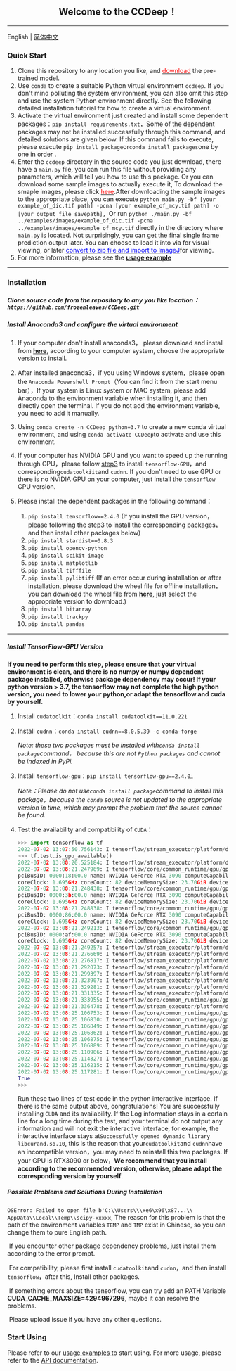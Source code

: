 ## <center>Welcome to the CCDeep！</center>

------

English | [简体中文](./README_cn.md)



### Quick Start

1.   Clone this repository to any location you like, and <a href="https://github.com/frozenleaves/CCDeep-release1.2/releases/download/v1.2/models.rar"><font color=red>download</font></a> the pre-trained model.
2.   Use `conda` to create a suitable Python virtual environment `ccdeep`. If you don't mind polluting the system environment, you can also omit this step and use the system Python environment directly. See the following detailed installation tutorial for how to create a virtual environment.
3.   Activate the virtual environment just created and install some dependent packages：`pip install requirements.txt`，Some of the dependent packages may not be installed successfully through this command, and detailed solutions are given below. If this command fails to execute, please execute `pip install package`or`conda install packages`one by one in order .
4.   Enter the `ccdeep` directory in the source code you just download, there have a `main.py` file, you can run this file without providing any parameters, which will tell you how to use this package. Or you can download some sample images to actually execute it, To download the smaple images, please click <a href="https://github.com/frozenleaves/CCDeep/releases/tag/v1.2.1"><font color=red>here</font></a>.After downloading the sample images to the appropriate place, you can execute `python main.py -bf [your example_of_dic.tif path] -pcna [your example_of_mcy.tif path] -o [your output file savepath]`，Or run `python ./main.py -bf ../examples/images/example_of_dic.tif -pcna ../examples/images/example_of_mcy.tif` directly in the directory where `main.py` is located. Not surprisingly, you can get the final single frame prediction output later. You can choose to load it into via for visual viewing, or later <a href=""><font color=blue>convert to zip file and import to ImageJ</font></a>for viewing.
5.   For more information, please see the <a href="#">**usage example**</a>

--------

### Installation

##### Clone source code from the repository to any you like location：`https://github.com/frozenleaves/CCDeep.git`

##### Install Anaconda3 and configure the virtual environment

1.   If your computer don't install anaconda3， please download and install from <a href="https://www.anaconda.com/products/distribution">**here**</a>, according to your computer system, choose the appropriate version to install.

2.   After installed anaconda3，if you using Windows system，please open the `Anaconda Powershell Prompt`（You can find it from the start menu bar），If your system is  Linux system or  MAC system, please add Anaconda to the environment variable when installing it, and then directly open the terminal. If you do not add the environment variable, you need to add it manually.
3.   Using `conda create -n CCDeep python=3.7` to create a new conda virtual environment, and using `conda activate CCDeep`to activate and use this environment.
4.   If your computer has NVIDIA GPU and you want to speed up the running through GPU，please follow [step3](#step3) to install `tensorflow-GPU`，and corresponding`cudatoolkiit`and `cudnn`. If you don't need to use GPU or there is no NVIDIA GPU on your computer, just install the `tensorflow` CPU version.
5.   Please install the dependent packages in the following command：
     1.   `pip install tensorflow==2.4.0` (If you install the GPU version，please following the [step3](#step3) to install the corresponding packages，and then install other packages below)
     2.   `pip install stardist==0.8.3` 
     3.   `pip install opencv-python`
     4.   `pip install scikit-image`
     5.   `pip install matplotlib`
     6.   `pip install tifffile`
     7.   `pip install pylibtiff` (If an error occur during installation or after installation, please download the wheel file for offline installation，you can download the wheel file from <a href="https://www.lfd.uci.edu/~gohlke/pythonlibs/#pylibtiff">**here**</a>, just select the appropriate version to download.)
     8.   `pip install bitarray`
     9.   `pip install trackpy`
     10.   `pip install pandas`

-------

##### <span id="step3">Install TensorFlow-GPU Version</span>

**If you need to perform this step, please ensure that your virtual environment is clean, and there is no numpy or numpy dependent package installed, otherwise package dependency may occur! 
If your python version > 3.7, the tensorflow may not complete the high python version, you need to lower your python,or adapt the tensorflow and cuda by yourself.**

1.   Install `cudatoolkit`：`conda install cudatoolkit==11.0.221`

2.   Install `cudnn`：`conda install cudnn==8.0.5.39 -c conda-forge`

     *Note: these two packages must be installed with`conda install package`command， because this are not `Python packages` and cannot be indexed in PyPi.*

3.   Install `tensorflow-gpu`：`pip install tensorflow-gpu==2.4.0`。

     *Note：Please do not use`conda install package`command to install this package，because the `conda` source is not updated to the appropriate version in time, which may prompt the problem that the source cannot be found.*

4.   Test the availability and compatibility of `CUDA`：

     ```python
     >>> import tensorflow as tf
     2022-07-02 13:07:50.756143: I tensorflow/stream_executor/platform/default/dso_loader.cc:49] Successfully opened dynamic library libcudart.so.11.0
     >>> tf.test.is_gpu_available()
     2022-07-02 13:08:20.525184: I tensorflow/stream_executor/platform/default/dso_loader.cc:49] Successfully opened dynamic library libcuda.so.1
     2022-07-02 13:08:21.247969: I tensorflow/core/common_runtime/gpu/gpu_device.cc:1720] Found device 0 with properties:
     pciBusID: 0000:18:00.0 name: NVIDIA GeForce RTX 3090 computeCapability: 8.6
     coreClock: 1.695GHz coreCount: 82 deviceMemorySize: 23.70GiB deviceMemoryBandwidth: 871.81GiB/s
     2022-07-02 13:08:21.248438: I tensorflow/core/common_runtime/gpu/gpu_device.cc:1720] Found device 1 with properties:
     pciBusID: 0000:3b:00.0 name: NVIDIA GeForce RTX 3090 computeCapability: 8.6
     coreClock: 1.695GHz coreCount: 82 deviceMemorySize: 23.70GiB deviceMemoryBandwidth: 871.81GiB/s
     2022-07-02 13:08:21.248838: I tensorflow/core/common_runtime/gpu/gpu_device.cc:1720] Found device 2 with properties:
     pciBusID: 0000:86:00.0 name: NVIDIA GeForce RTX 3090 computeCapability: 8.6
     coreClock: 1.695GHz coreCount: 82 deviceMemorySize: 23.70GiB deviceMemoryBandwidth: 871.81GiB/s
     2022-07-02 13:08:21.249213: I tensorflow/core/common_runtime/gpu/gpu_device.cc:1720] Found device 3 with properties:
     pciBusID: 0000:af:00.0 name: NVIDIA GeForce RTX 3090 computeCapability: 8.6
     coreClock: 1.695GHz coreCount: 82 deviceMemorySize: 23.70GiB deviceMemoryBandwidth: 871.81GiB/s
     2022-07-02 13:08:21.249257: I tensorflow/stream_executor/platform/default/dso_loader.cc:49] Successfully opened dynamic library libcudart.so.11.0
     2022-07-02 13:08:21.276669: I tensorflow/stream_executor/platform/default/dso_loader.cc:49] Successfully opened dynamic library libcublas.so.11
     2022-07-02 13:08:21.276817: I tensorflow/stream_executor/platform/default/dso_loader.cc:49] Successfully opened dynamic library libcublasLt.so.11
     2022-07-02 13:08:21.292073: I tensorflow/stream_executor/platform/default/dso_loader.cc:49] Successfully opened dynamic library libcufft.so.10
     2022-07-02 13:08:21.299397: I tensorflow/stream_executor/platform/default/dso_loader.cc:49] Successfully opened dynamic library libcurand.so.10
     2022-07-02 13:08:21.323907: I tensorflow/stream_executor/platform/default/dso_loader.cc:49] Successfully opened dynamic library libcusolver.so.10
     2022-07-02 13:08:21.329281: I tensorflow/stream_executor/platform/default/dso_loader.cc:49] Successfully opened dynamic library libcusparse.so.11
     2022-07-02 13:08:21.331335: I tensorflow/stream_executor/platform/default/dso_loader.cc:49] Successfully opened dynamic library libcudnn.so.8
     2022-07-02 13:08:21.333955: I tensorflow/core/common_runtime/gpu/gpu_device.cc:1862] Adding visible gpu devices: 0, 1, 2, 3
     2022-07-02 13:08:21.336478: I tensorflow/stream_executor/platform/default/dso_loader.cc:49] Successfully opened dynamic library libcudart.so.11.0
     2022-07-02 13:08:25.106753: I tensorflow/core/common_runtime/gpu/gpu_device.cc:1261] Device interconnect StreamExecutor with strength 1 edge matrix:
     2022-07-02 13:08:25.106830: I tensorflow/core/common_runtime/gpu/gpu_device.cc:1267]      0 1 2 3
     2022-07-02 13:08:25.106849: I tensorflow/core/common_runtime/gpu/gpu_device.cc:1280] 0:   N N N N
     2022-07-02 13:08:25.106862: I tensorflow/core/common_runtime/gpu/gpu_device.cc:1280] 1:   N N N N
     2022-07-02 13:08:25.106875: I tensorflow/core/common_runtime/gpu/gpu_device.cc:1280] 2:   N N N N
     2022-07-02 13:08:25.106889: I tensorflow/core/common_runtime/gpu/gpu_device.cc:1280] 3:   N N N N
     2022-07-02 13:08:25.110906: I tensorflow/core/common_runtime/gpu/gpu_device.cc:1406] Created TensorFlow device (/device:GPU:0 with 468 MB memory) -> physical GPU (device: 0, name: NVIDIA GeForce RTX 3090, pci bus id: 0000:18:00.0, compute capability: 8.6)
     2022-07-02 13:08:25.114327: I tensorflow/core/common_runtime/gpu/gpu_device.cc:1406] Created TensorFlow device (/device:GPU:1 with 22430 MB memory) -> physical GPU (device: 1, name: NVIDIA GeForce RTX 3090, pci bus id: 0000:3b:00.0, compute capability: 8.6)
     2022-07-02 13:08:25.116215: I tensorflow/core/common_runtime/gpu/gpu_device.cc:1406] Created TensorFlow device (/device:GPU:2 with 1250 MB memory) -> physical GPU (device: 2, name: NVIDIA GeForce RTX 3090, pci bus id: 0000:86:00.0, compute capability: 8.6)
     2022-07-02 13:08:25.117281: I tensorflow/core/common_runtime/gpu/gpu_device.cc:1406] Created TensorFlow device (/device:GPU:3 with 14009 MB memory) -> physical GPU (device: 3, name: NVIDIA GeForce RTX 3090, pci bus id: 0000:af:00.0, compute capability: 8.6)
     True
     >>> 
     ```

     Run these two lines of test code in the python interactive interface. If there is the same output above, congratulations!  You are successfully installing `CUDA` and its availability. If the Log information stays in a certain line for a long time during the test, and your terminal  do not output any information and will not exit the interactive interface, for example, the interactive interface stays at`Successfully opened dynamic library libcurand.so.10`, this is the reason that your`cudatoolkit`and `cudnn`have an incompatible version，you may need to reinstall this two packages. If your GPU is RTX3090 or below，**We recommend that you install according to the recommended version, otherwise, please adapt the corresponding version by yourself**.

     

##### Possible Rroblems and Solutions During Installation

​	`OSError: Failed to open file b'C:\\Users\\\xe6\x96\x87...\\ AppData\\Local\\Temp\\scipy-xxxxx`, The reason for this problem is that the path of the environment variables `TEMP` and `TMP` exist in Chinese, so you can change them to pure English path.

​	If you encounter other package dependency problems, just install them according to the error prompt.

​	For compatibility, please first install `cudatoolkit`and `cudnn`，and then install `tensorflow`，after this, Install other packages.

​	If something errors about the tensorflow, you can try add an PATH Variable **CUDA_CACHE_MAXSIZE=4294967296**, maybe it can resolve the problems.

​	Please upload issue if you have any other questions.




### Start Using

Please refer to our <a href= "./quick_start.ipynb" > usage examples </a> to start using. For more usage, please refer to the <a href= "https://ccdeep.readthedocs.io/zh/latest/index.html" >API documentation</a>.

